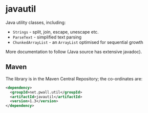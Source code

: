 # javautil

Java utility classes, including:

+ `Strings` - split, join, escape, unescape etc.
+ `ParseText` - simplified text parsing
+ `ChunkedArrayList` - an `ArrayList` optimised for sequential growth

More documentation to follow (Java source has extensive javadoc).

## Maven

The library is in the Maven Central Repository; the co-ordinates are:

```xml
<dependency>
  <groupId>net.pwall.util</groupId>
  <artifactId>javautil</artifactId>
  <version>1.3</version>
</dependency>
```
